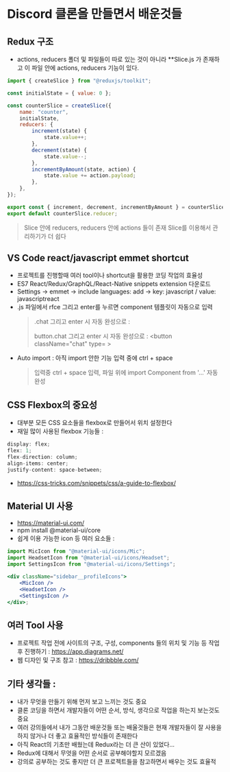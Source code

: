 # Discord 클론을 만들면서 배운것들

## Redux 구조

- actions, reducers 폴더 및 파일들이 따로 있는 것이 아니라 \*\*Slice.js 가 존재하고 이 파일 안에 actions, reducers 기능이 있다.

```jsx
import { createSlice } from "@reduxjs/toolkit";

const initialState = { value: 0 };

const counterSlice = createSlice({
	name: "counter",
	initialState,
	reducers: {
		increment(state) {
			state.value++;
		},
		decrement(state) {
			state.value--;
		},
		incrementByAmount(state, action) {
			state.value += action.payload;
		},
	},
});

export const { increment, decrement, incrementByAmount } = counterSlice.actions;
export default counterSlice.reducer;
```

> Slice 안에 reducers, reducers 안에 actions 들이 존재
> Slice를 이용해서 관리하기가 더 쉽다

## VS Code react/javascript emmet shortcut

- 프로젝트를 진행할때 여러 tool이나 shortcut을 활용한 코딩 작업의 효율성
- ES7 React/Redux/GraphQL/React-Native snippets extension 다운로드
- Settings -> emmet → include languages: add → key: javascript / value: javascriptreact
- .js 파일에서 rfce 그리고 enter를 누르면 component 템플릿이 자동으로 입력
  > .chat 그리고 enter 시 자동 완성으로 : <div className="chat"> </div>
  > button.chat 그리고 enter 시 자동 완성으로 : <button className="chat" type= > </button>
- Auto import : 아직 import 안한 기능 입력 중에 ctrl + space
  > <Component /> 입력중 ctrl + space 입력, 파일 위에 import Component from '...' 자동완성

## CSS Flexbox의 중요성

- 대부분 모든 CSS 요소들을 flexbox로 만들어서 위치 설정한다
- 재일 많이 사용된 flexbox 기능들 :

```jsx
display: flex;
flex: 1;
flex-direction: column;
align-items: center;
justify-content: space-between;
```

- https://css-tricks.com/snippets/css/a-guide-to-flexbox/

## Material UI 사용

- https://material-ui.com/
- npm install @material-ui/core
- 쉽게 이용 가능한 icon 등 여러 요소들 :

```jsx
import MicIcon from "@material-ui/icons/Mic";
import HeadsetIcon from "@material-ui/icons/Headset";
import SettingsIcon from "@material-ui/icons/Settings";

<div className="sidebar__profileIcons">
	<MicIcon />
	<HeadsetIcon />
	<SettingsIcon />
</div>;
```

## 여러 Tool 사용

- 프로젝트 작업 전에 사이트의 구조, 구성, components 들의 위치 및 기능 등 작업 후 진행하기 : https://app.diagrams.net/
- 웹 디자인 및 구조 참고 : https://dribbble.com/

## 기타 생각들 :

- 내가 무엇을 만들기 위해 먼저 보고 느끼는 것도 중요
- 클론 코딩을 하면서 개발자들이 어떤 순서, 방식, 생각으로 작업을 하는지 보는것도 중요
- 여러 강의들에서 내가 그동안 배운것들 또는 배울것들은 현재 개발자들이 잘 사용을 하지 않거나 더 좋고 효율적인 방식들이 존재한다
- 아직 React의 기초만 배웠는데 Redux라는 더 큰 산이 있었다...
- Redux에 대해서 무엇을 어떤 순서로 공부해야할지 모르겠음
- 강의로 공부하는 것도 좋지만 더 큰 프로젝트들을 참고하면서 배우는 것도 효율적
